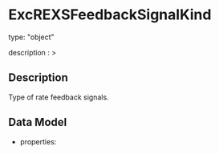 # ExcREXSFeedbackSignalKind
type: "object"
description : >
## Description
Type of rate feedback signals.

## Data Model
  - properties:
